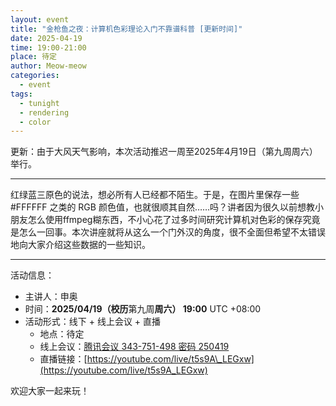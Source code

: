 ```yaml
---
layout: event
title: "金枪鱼之夜：计算机色彩理论入门不靠谱科普 [更新时间]"
date: 2025-04-19
time: 19:00-21:00
place: 待定
author: Meow-meow
categories:
  - event
tags:
  - tunight
  - rendering
  - color
---
```


更新：由于大风天气影响，本次活动推迟一周至2025年4月19日（第九周周六）举行。

---

红绿蓝三原色的说法，想必所有人已经都不陌生。于是，在图片里保存一些 #FFFFFF 之类的 RGB 颜色值，也就很顺其自然……吗？讲者因为很久以前想教小朋友怎么使用ffmpeg糊东西，不小心花了过多时间研究计算机对色彩的保存究竟是怎么一回事。本次讲座就将从这么一个门外汉的角度，很不全面但希望不太错误地向大家介绍这些数据的一些知识。

---

活动信息：

* 主讲人：申奥
* 时间：**2025/04/19（校历**第九周**周六） 19:00** UTC +08:00
* 活动形式：线下 + 线上会议 + 直播
  * 地点：待定
  * 线上会议：[腾讯会议 343-751-498 密码 250419](https://meeting.tencent.com/dm/zEkWL3u8Gabh)
  * 直播链接：[https://youtube.com/live/t5s9A\_LEGxw](https://youtube.com/live/t5s9A_LEGxw)

欢迎大家一起来玩！
